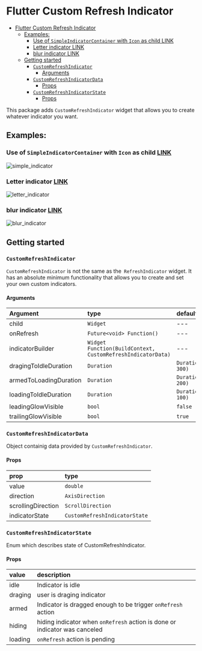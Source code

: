 # Flutter Custom Refresh Indicator

- [Flutter Custom Refresh Indicator](#flutter-custom-refresh-indicator)
  - [Examples:](#examples)
    - [Use of `SimpleIndicatorContainer` with `Icon` as child LINK](#use-of-simpleindicatorcontainer-with-icon-as-child-link)
    - [Letter indicator LINK](#letter-indicator-link)
    - [blur indicator LINK](#blur-indicator-link)
  - [Getting started](#getting-started)
    - [`CustomRefreshIndicator`](#customrefreshindicator)
      - [Arguments](#arguments)
    - [`CustomRefreshIndicatorData`](#customrefreshindicatordata)
      - [Props](#props)
    - [`CustomRefreshIndicatorState`](#customrefreshindicatorstate)
      - [Props](#props-1)

This package adds `CustomRefreshIndicator` widget that allows you to create whatever indicator you want.

## Examples:

### Use of `SimpleIndicatorContainer` with `Icon` as child [LINK](example/lib/indicators/simple_indicator.dart)  
![simple_indicator](readme/simple_container.gif)

### Letter indicator [LINK](example/lib/indicators/inbox_indicator/inbox_indicator.dart)  
![letter_indicator](readme/letter_indicator.gif)

### blur indicator [LINK](example/lib/indicators/blur_indicator.dart) 
![blur_indicator](readme/blur_indicator.gif)

## Getting started

### `CustomRefreshIndicator`
`CustomRefreshIndicator` is not the same as the` RefreshIndicator` widget. It has an absolute minimum functionality that allows you to create and set your own custom indicators.

#### Arguments
| Argument                   | type           | default value   | required                                                                                                  |
| :--- | :--- | :---| :--- |
| child                    | `Widget`        | --- | true |      |
| onRefresh         | `Future<void> Function()` | --- | true |                                                                                               |
| indicatorBuilder         | `Widget Function(BuildContext, CustomRefreshIndicatorData)`             | --- | true |   |
| dragingToIdleDuration            | `Duration`            | `Duration(milliseconds: 300)`            | false |                                                                                                   |
| armedToLoadingDuration           | `Duration`            | `Duration(milliseconds: 200)`         | false |                                                                                                     |
| loadingToIdleDuration           | `Duration`            | `Duration(milliseconds: 100)`          | false |                                                                                                    |
| leadingGlowVisible    | `bool`       | `false`        | false |                                                                                                      |
| trailingGlowVisible         | `bool`       | `true`      | false |                                                                                                        |



### `CustomRefreshIndicatorData`
Object containig data provided by `CustomRefreshIndicator`.

#### Props
| prop                   | type           | 
| :--- | :--- |
| value                    | `double`        | 
| direction         | `AxisDirection` | 
| scrollingDirection         | `ScrollDirection`             | 
| indicatorState            | `CustomRefreshIndicatorState`            | 

### `CustomRefreshIndicatorState`
Enum which describes state of CustomRefreshIndicator.

#### Props
| value                   | description           | 
| :--- | :--- |
| idle                    | Indicator is idle        | 
| draging         | user is draging indicator | 
| armed         | Indicator is dragged enough to be trigger `onRefresh` action            | 
| hiding            | hiding indicator when `onRefresh` action is done or indicator was canceled            | 
| loading            | `onRefresh` action is pending      | 
